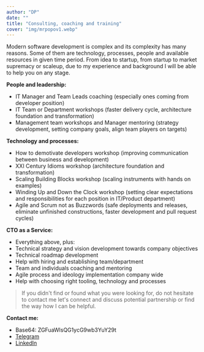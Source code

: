 ```yaml
---
author: "DP"
date: ""
title: "Consulting, coaching and training"
cover: "img/mrpopov1.webp"
---
```


Modern software development is complex and its complexity has many reasons. 
Some of them are technology, processes, people and available resources in given time period.
From idea to startup, from startup to market supremacy or scaleup, due to my experience and background I will be able to help you on any stage.

**People and leadership:**

- IT Manager and Team Leads coaching (especially ones coming from developer position)
- IT Team or Department workshops (faster delivery cycle, architecture foundation and transformation)
- Management team workshops and Manager mentoring (strategy development, setting company goals, align team players on targets)

**Technology and processes:**

- How to demotivate developers workshop (improving communication between business and development)
- XXI Century Idioms workshop (architecture foundation and transformation)
- Scaling Building Blocks workshop (scaling instruments with hands on examples)
- Winding Up and Down the Clock workshop (setting clear expectations and responsibilities for each position in IT/Product department)
- Agile and Scrum not as Buzzwords (safe deployments and releases, eliminate unfinished constructions, faster development and pull request cycles)

**CTO as a Service:**

- Everything above, plus:
- Technical strategy and vision development towards company objectives
- Technical roadmap development
- Help with hiring and establishing team/department
- Team and individuals coaching and mentoring
- Agile process and ideology implementation company wide
- Help with choosing right tooling, technology and processes

> If you didn't find or found what you were looking for, do not hesitate to contact me let's connect and discuss potential partnership or find the way how I can be helpful. 

**Contact me:**

- Base64: ZGFuaWlsQG1ycG9wb3YuY29t
- [Telegram](http://t.me/lalabuy)
- [LinkedIn](https://www.linkedin.com/in/mrpopov/)
